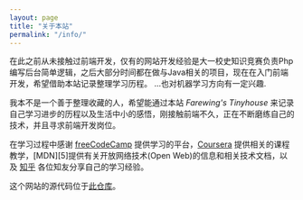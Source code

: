 ```yaml
---
layout: page
title: "关于本站"
permalink: "/info/"
---
```


在此之前从未接触过前端开发，仅有的网站开发经验是大一校史知识竞赛负责Php编写后台简单逻辑，之后大部分时间都在做与Java相关的项目，现在在入门前端开发，希望借助本站记录整理学习历程。
...也对机器学习方向有一定兴趣.

我本不是一个善于整理收藏的人，希望能通过本站 *Farewing's Tinyhouse* 来记录自己学习进步的历程以及生活中小的感悟，刚接触前端不久，正在不断磨练自己的技术，并且寻求前端开发岗位。

在学习过程中感谢 [freeCodeCamp][1] 提供学习的平台，[Coursera][2] 提供相关的课程教学，[MDN][5]提供有关开放网络技术(Open Web)的信息和相关技术文档，以及 [知乎][3] 各位知友分享自己的学习经验。

这个网站的源代码位于[此仓库][4]。



 [1]: https://www.freecodecamp.cn/home/
 [2]: https://www.coursera.com/
 [3]: https://www.zhihu.com/
 [4]: https://github.com/farewing/
 [4]: https://developer.mozilla.org/zh-CN/
